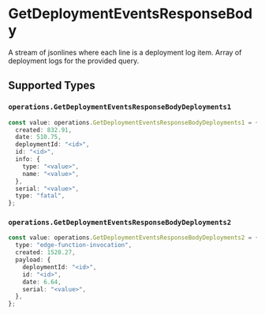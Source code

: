# GetDeploymentEventsResponseBody

A stream of jsonlines where each line is a deployment log item.
Array of deployment logs for the provided query.


## Supported Types

### `operations.GetDeploymentEventsResponseBodyDeployments1`

```typescript
const value: operations.GetDeploymentEventsResponseBodyDeployments1 = {
  created: 832.91,
  date: 510.75,
  deploymentId: "<id>",
  id: "<id>",
  info: {
    type: "<value>",
    name: "<value>",
  },
  serial: "<value>",
  type: "fatal",
};
```

### `operations.GetDeploymentEventsResponseBodyDeployments2`

```typescript
const value: operations.GetDeploymentEventsResponseBodyDeployments2 = {
  type: "edge-function-invocation",
  created: 1520.27,
  payload: {
    deploymentId: "<id>",
    id: "<id>",
    date: 6.64,
    serial: "<value>",
  },
};
```


